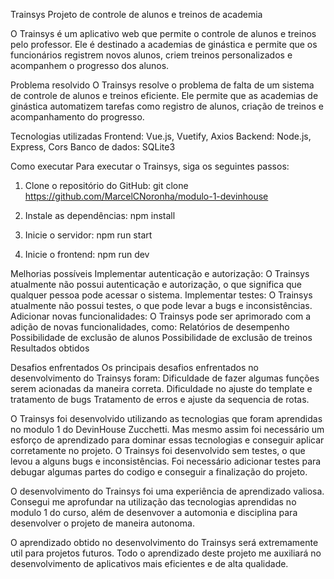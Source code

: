 Trainsys
Projeto de controle de alunos e treinos de academia

O Trainsys é um aplicativo web que permite o controle de alunos e treinos pelo professor. Ele é destinado a academias de ginástica e permite que os funcionários registrem novos alunos, criem treinos personalizados e acompanhem o progresso dos alunos.

Problema resolvido
O Trainsys resolve o problema de falta de um sistema de controle de alunos e treinos eficiente. Ele permite que as academias de ginástica automatizem tarefas como registro de alunos, criação de treinos e acompanhamento do progresso.

Tecnologias utilizadas
Frontend: Vue.js, Vuetify, Axios
Backend: Node.js, Express, Cors
Banco de dados: SQLite3

Como executar
Para executar o Trainsys, siga os seguintes passos:

1. Clone o repositório do GitHub:
git clone https://github.com/MarcelCNoronha/modulo-1-devinhouse

2. Instale as dependências:
npm install

3. Inicie o servidor:
npm run start

4. Inicie o frontend:
npm run dev

Melhorias possíveis
Implementar autenticação e autorização: O Trainsys atualmente não possui autenticação e autorização, o que significa que qualquer pessoa pode acessar o sistema.
Implementar testes: O Trainsys atualmente não possui testes, o que pode levar a bugs e inconsistências.
Adicionar novas funcionalidades: O Trainsys pode ser aprimorado com a adição de novas funcionalidades, como:
Relatórios de desempenho
Possibilidade de exclusão de alunos
Possibilidade de exclusão de treinos
Resultados obtidos

Desafios enfrentados
Os principais desafios enfrentados no desenvolvimento do Trainsys foram:
Dificuldade de fazer algumas funções serem acionadas da maneira correta.
Dificuldade no ajuste do template e tratamento de bugs
Tratamento de erros e ajuste da sequencia de rotas. 

O Trainsys foi desenvolvido utilizando as tecnologias que foram aprendidas no modulo 1 do DevinHouse Zucchetti. Mas mesmo assim foi necessário um esforço de aprendizado para dominar essas tecnologias e conseguir aplicar corretamente no projeto.
O Trainsys foi desenvolvido sem testes, o que levou a alguns bugs e inconsistências. Foi necessário adicionar testes para debugar algumas partes do codigo e conseguir a finalização do projeto.

O desenvolvimento do Trainsys foi uma experiência de aprendizado valiosa. Consegui me aprofundar na utilização das tecnologias aprendidas no modulo 1 do curso, além de desenvover a automonia e disciplina para desenvolver o projeto de maneira autonoma.

O aprendizado obtido no desenvolvimento do Trainsys será extremamente util para projetos futuros. Todo o aprendizado deste projeto me auxiliará no desenvolvimento de  aplicativos mais eficientes e de alta qualidade.
